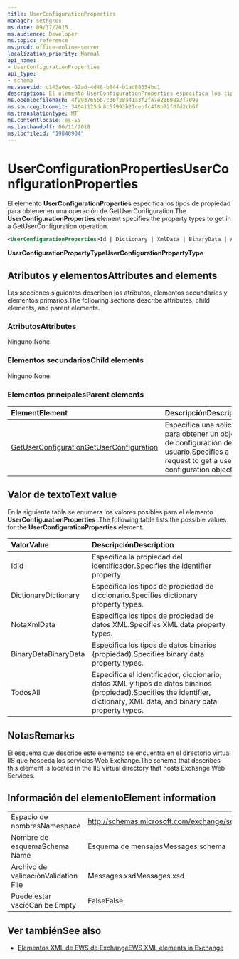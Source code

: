 ```yaml
---
title: UserConfigurationProperties
manager: sethgros
ms.date: 09/17/2015
ms.audience: Developer
ms.topic: reference
ms.prod: office-online-server
localization_priority: Normal
api_name:
- UserConfigurationProperties
api_type:
- schema
ms.assetid: c143a6ec-62ad-4d48-b844-b1ad88054bc1
description: El elemento UserConfigurationProperties especifica los tipos de propiedad para obtener en una operación de GetUserConfiguration.
ms.openlocfilehash: 4f993765bb7c36f28a41a3f2fa7e28698a3f709e
ms.sourcegitcommit: 34041125dc8c5f993b21cebfc4f8b72f0fd2cb6f
ms.translationtype: MT
ms.contentlocale: es-ES
ms.lasthandoff: 06/11/2018
ms.locfileid: "19840904"
---
```

# <a name="userconfigurationproperties"></a><span data-ttu-id="f29fd-103">UserConfigurationProperties</span><span class="sxs-lookup"><span data-stu-id="f29fd-103">UserConfigurationProperties</span></span>

<span data-ttu-id="f29fd-104">El elemento **UserConfigurationProperties** especifica los tipos de propiedad para obtener en una operación de GetUserConfiguration.</span><span class="sxs-lookup"><span data-stu-id="f29fd-104">The **UserConfigurationProperties** element specifies the property types to get in a GetUserConfiguration operation.</span></span> 
  
```xml
<UserConfigurationProperties>Id | Dictionary | XmlData | BinaryData | All</UserConfigurationProperties>
```

 <span data-ttu-id="f29fd-105">**UserConfigurationPropertyType**</span><span class="sxs-lookup"><span data-stu-id="f29fd-105">**UserConfigurationPropertyType**</span></span>
## <a name="attributes-and-elements"></a><span data-ttu-id="f29fd-106">Atributos y elementos</span><span class="sxs-lookup"><span data-stu-id="f29fd-106">Attributes and elements</span></span>

<span data-ttu-id="f29fd-107">Las secciones siguientes describen los atributos, elementos secundarios y elementos primarios.</span><span class="sxs-lookup"><span data-stu-id="f29fd-107">The following sections describe attributes, child elements, and parent elements.</span></span>
  
### <a name="attributes"></a><span data-ttu-id="f29fd-108">Atributos</span><span class="sxs-lookup"><span data-stu-id="f29fd-108">Attributes</span></span>

<span data-ttu-id="f29fd-109">Ninguno.</span><span class="sxs-lookup"><span data-stu-id="f29fd-109">None.</span></span>
  
### <a name="child-elements"></a><span data-ttu-id="f29fd-110">Elementos secundarios</span><span class="sxs-lookup"><span data-stu-id="f29fd-110">Child elements</span></span>

<span data-ttu-id="f29fd-111">Ninguno.</span><span class="sxs-lookup"><span data-stu-id="f29fd-111">None.</span></span>
  
### <a name="parent-elements"></a><span data-ttu-id="f29fd-112">Elementos principales</span><span class="sxs-lookup"><span data-stu-id="f29fd-112">Parent elements</span></span>

|<span data-ttu-id="f29fd-113">**Element**</span><span class="sxs-lookup"><span data-stu-id="f29fd-113">**Element**</span></span>|<span data-ttu-id="f29fd-114">**Descripción**</span><span class="sxs-lookup"><span data-stu-id="f29fd-114">**Description**</span></span>|
|:-----|:-----|
|[<span data-ttu-id="f29fd-115">GetUserConfiguration</span><span class="sxs-lookup"><span data-stu-id="f29fd-115">GetUserConfiguration</span></span>](getuserconfiguration.md) <br/> |<span data-ttu-id="f29fd-116">Especifica una solicitud para obtener un objeto de configuración de usuario.</span><span class="sxs-lookup"><span data-stu-id="f29fd-116">Specifies a request to get a user configuration object.</span></span>  <br/> |
   
## <a name="text-value"></a><span data-ttu-id="f29fd-117">Valor de texto</span><span class="sxs-lookup"><span data-stu-id="f29fd-117">Text value</span></span>

<span data-ttu-id="f29fd-118">En la siguiente tabla se enumera los valores posibles para el elemento **UserConfigurationProperties** .</span><span class="sxs-lookup"><span data-stu-id="f29fd-118">The following table lists the possible values for the **UserConfigurationProperties** element.</span></span> 
  
|<span data-ttu-id="f29fd-119">**Valor**</span><span class="sxs-lookup"><span data-stu-id="f29fd-119">**Value**</span></span>|<span data-ttu-id="f29fd-120">**Descripción**</span><span class="sxs-lookup"><span data-stu-id="f29fd-120">**Description**</span></span>|
|:-----|:-----|
|<span data-ttu-id="f29fd-121">Id</span><span class="sxs-lookup"><span data-stu-id="f29fd-121">Id</span></span>  <br/> |<span data-ttu-id="f29fd-122">Especifica la propiedad del identificador.</span><span class="sxs-lookup"><span data-stu-id="f29fd-122">Specifies the identifier property.</span></span>  <br/> |
|<span data-ttu-id="f29fd-123">Dictionary</span><span class="sxs-lookup"><span data-stu-id="f29fd-123">Dictionary</span></span>  <br/> |<span data-ttu-id="f29fd-124">Especifica los tipos de propiedad de diccionario.</span><span class="sxs-lookup"><span data-stu-id="f29fd-124">Specifies dictionary property types.</span></span>  <br/> |
|<span data-ttu-id="f29fd-125">Nota</span><span class="sxs-lookup"><span data-stu-id="f29fd-125">XmlData</span></span>  <br/> |<span data-ttu-id="f29fd-126">Especifica los tipos de propiedad de datos XML.</span><span class="sxs-lookup"><span data-stu-id="f29fd-126">Specifies XML data property types.</span></span>  <br/> |
|<span data-ttu-id="f29fd-127">BinaryData</span><span class="sxs-lookup"><span data-stu-id="f29fd-127">BinaryData</span></span>  <br/> |<span data-ttu-id="f29fd-128">Especifica los tipos de datos binarios (propiedad).</span><span class="sxs-lookup"><span data-stu-id="f29fd-128">Specifies binary data property types.</span></span>  <br/> |
|<span data-ttu-id="f29fd-129">Todos</span><span class="sxs-lookup"><span data-stu-id="f29fd-129">All</span></span>  <br/> |<span data-ttu-id="f29fd-130">Especifica el identificador, diccionario, datos XML y tipos de datos binarios (propiedad).</span><span class="sxs-lookup"><span data-stu-id="f29fd-130">Specifies the identifier, dictionary, XML data, and binary data property types.</span></span>  <br/> |
   
## <a name="remarks"></a><span data-ttu-id="f29fd-131">Notas</span><span class="sxs-lookup"><span data-stu-id="f29fd-131">Remarks</span></span>

<span data-ttu-id="f29fd-132">El esquema que describe este elemento se encuentra en el directorio virtual IIS que hospeda los servicios Web Exchange.</span><span class="sxs-lookup"><span data-stu-id="f29fd-132">The schema that describes this element is located in the IIS virtual directory that hosts Exchange Web Services.</span></span>
  
## <a name="element-information"></a><span data-ttu-id="f29fd-133">Información del elemento</span><span class="sxs-lookup"><span data-stu-id="f29fd-133">Element information</span></span>

|||
|:-----|:-----|
|<span data-ttu-id="f29fd-134">Espacio de nombres</span><span class="sxs-lookup"><span data-stu-id="f29fd-134">Namespace</span></span>  <br/> |http://schemas.microsoft.com/exchange/services/2006/messages  <br/> |
|<span data-ttu-id="f29fd-135">Nombre de esquema</span><span class="sxs-lookup"><span data-stu-id="f29fd-135">Schema Name</span></span>  <br/> |<span data-ttu-id="f29fd-136">Esquema de mensajes</span><span class="sxs-lookup"><span data-stu-id="f29fd-136">Messages schema</span></span>  <br/> |
|<span data-ttu-id="f29fd-137">Archivo de validación</span><span class="sxs-lookup"><span data-stu-id="f29fd-137">Validation File</span></span>  <br/> |<span data-ttu-id="f29fd-138">Messages.xsd</span><span class="sxs-lookup"><span data-stu-id="f29fd-138">Messages.xsd</span></span>  <br/> |
|<span data-ttu-id="f29fd-139">Puede estar vacío</span><span class="sxs-lookup"><span data-stu-id="f29fd-139">Can be Empty</span></span>  <br/> |<span data-ttu-id="f29fd-140">False</span><span class="sxs-lookup"><span data-stu-id="f29fd-140">False</span></span>  <br/> |
   
## <a name="see-also"></a><span data-ttu-id="f29fd-141">Ver también</span><span class="sxs-lookup"><span data-stu-id="f29fd-141">See also</span></span>



- [<span data-ttu-id="f29fd-142">Elementos XML de EWS de Exchange</span><span class="sxs-lookup"><span data-stu-id="f29fd-142">EWS XML elements in Exchange</span></span>](ews-xml-elements-in-exchange.md)

